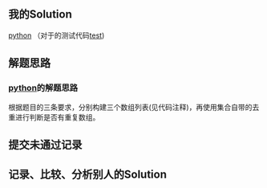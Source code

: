 ## 我的Solution

[python](../36/36_valid_sudoku.py) （对于的测试代码[test](../36/36_test.py))

## 解题思路

### [python](../36/36_valid_sudoku.py)的解题思路

根据题目的三条要求，分别构建三个数组列表(见代码注释)，再使用集合自带的去重进行判断是否有重复数组。

## 提交未通过记录



## 记录、比较、分析别人的Solution
